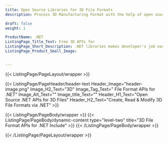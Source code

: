 ```yaml
---
title: Open Source Libraries for 3D File Formats
description: Process 3D Manufacturing Format with the help of open source APIs targeting multiple platforms

draft: false
weight: 1

ProductName: .NET
ListingPage_Title_Text: Free 3D APIs for
ListingPage_Short_Description: .NET libraries makes developer's job easy by providing functionality for creating, editing, convert & manipulating 3D files.
ListingPage_Product_Small_Image: 


---
```


{{< ListingPage/PageLayout/wrapper >}}

{{< ListingPage/PageHeader/header-text
Header_Image="header-image.png"
Image_H2_Text="3D"
Image_Tag_Text=" File Format APIs for .NET"
Image_Alt_Text=""
Image_title_Text=""
Header_H1_Text="Open Source .NET APIs for 3D Files"
Header_H2_Text="Create, Read & Modify 3D File Formats via .NET" >}}

{{< ListingPage/PageBody/wrapper >}}
{{< ListingPage/PageBody/dynamic-content type="level-two" title="3D File Format APIs for .NET Include" >}}
{{< /ListingPage/PageBody/wrapper >}}

{{< /ListingPage/PageLayout/wrapper >}}